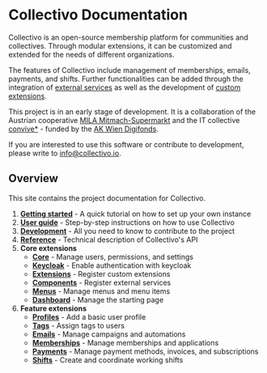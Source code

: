 # Collectivo Documentation

Collectivo is an open-source membership platform for communities and collectives. Through modular extensions, it can be customized and extended for the needs of different organizations.

The features of Collectivo include management of memberships,
emails, payments, and shifts. Further functionalities can be added through the integration of [external services](extensions/components.md) as well as the development of [custom extensions](development.md#develop-custom-extensions).

This project is in an early stage of development. It is a collaboration of
the Austrian cooperative [MILA Mitmach-Supermarkt](https://mila.wien/) and the IT collective
[convive\*](http://convive.io/) - funded by the
[AK Wien Digifonds](https://wien.arbeiterkammer.at/digifonds).

If you are interested to use this software or contribute to development, please write to [info@collectivo.io](mailto:info@collectivo.io).

## Overview

This site contains the project documentation for Collectivo.

1. **[Getting started](quickstart.md)** - A quick tutorial on how to set up your own instance
2. **[User guide](guide.md)** - Step-by-step instructions on how to use Collectivo
3. **[Development](development.md)** - All you need to know to contribute to the project
4. **[Reference](reference.md)** - Technical description of Collectivo's API
5. **Core extensions**
    - **[Core](extensions/core.md)** - Manage users, permissions, and settings
    - **[Keycloak](extensions/keycloak.md)** - Enable authentication with keycloak
    - **[Extensions](extensions/extensions.md)** - Register custom extensions
    - **[Components](extensions/components.md)** - Register external services
    - **[Menus](extensions/menus.md)** - Manage menus and menu items
    - **[Dashboard](extensions/dashboard.md)** - Manage the starting page
6. **Feature extensions**
    - **[Profiles](extensions/profiles.md)** - Add a basic user profile
    - **[Tags](extensions/tags.md)** - Assign tags to users
    - **[Emails](extensions/emails.md)** - Manage campaigns and automations
    - **[Memberships](extensions/memberships.md)** - Manage memberships and applications
    - **[Payments](extensions/payments.md)** - Manage payment methods, invoices, and subscriptions
    - **[Shifts](extensions/shifts.md)** - Create and coordinate working shifts
